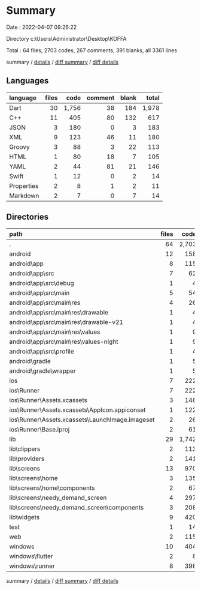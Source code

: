 # Summary

Date : 2022-04-07 09:26:22

Directory c:\Users\Administrator\Desktop\KOFFA

Total : 64 files,  2703 codes, 267 comments, 391 blanks, all 3361 lines

summary / [details](details.md) / [diff summary](diff.md) / [diff details](diff-details.md)

## Languages
| language | files | code | comment | blank | total |
| :--- | ---: | ---: | ---: | ---: | ---: |
| Dart | 30 | 1,756 | 38 | 184 | 1,978 |
| C++ | 11 | 405 | 80 | 132 | 617 |
| JSON | 3 | 180 | 0 | 3 | 183 |
| XML | 9 | 123 | 46 | 11 | 180 |
| Groovy | 3 | 88 | 3 | 22 | 113 |
| HTML | 1 | 80 | 18 | 7 | 105 |
| YAML | 2 | 44 | 81 | 21 | 146 |
| Swift | 1 | 12 | 0 | 2 | 14 |
| Properties | 2 | 8 | 1 | 2 | 11 |
| Markdown | 2 | 7 | 0 | 7 | 14 |

## Directories
| path | files | code | comment | blank | total |
| :--- | ---: | ---: | ---: | ---: | ---: |
| . | 64 | 2,703 | 267 | 391 | 3,361 |
| android | 12 | 158 | 48 | 33 | 239 |
| android\app | 8 | 115 | 47 | 22 | 184 |
| android\app\src | 7 | 62 | 44 | 9 | 115 |
| android\app\src\debug | 1 | 4 | 3 | 1 | 8 |
| android\app\src\main | 5 | 54 | 38 | 7 | 99 |
| android\app\src\main\res | 4 | 26 | 32 | 6 | 64 |
| android\app\src\main\res\drawable | 1 | 4 | 7 | 2 | 13 |
| android\app\src\main\res\drawable-v21 | 1 | 4 | 7 | 2 | 13 |
| android\app\src\main\res\values | 1 | 9 | 9 | 1 | 19 |
| android\app\src\main\res\values-night | 1 | 9 | 9 | 1 | 19 |
| android\app\src\profile | 1 | 4 | 3 | 1 | 8 |
| android\gradle | 1 | 5 | 1 | 1 | 7 |
| android\gradle\wrapper | 1 | 5 | 1 | 1 | 7 |
| ios | 7 | 222 | 2 | 9 | 233 |
| ios\Runner | 7 | 222 | 2 | 9 | 233 |
| ios\Runner\Assets.xcassets | 3 | 148 | 0 | 4 | 152 |
| ios\Runner\Assets.xcassets\AppIcon.appiconset | 1 | 122 | 0 | 1 | 123 |
| ios\Runner\Assets.xcassets\LaunchImage.imageset | 2 | 26 | 0 | 3 | 29 |
| ios\Runner\Base.lproj | 2 | 61 | 2 | 2 | 65 |
| lib | 29 | 1,742 | 28 | 177 | 1,947 |
| lib\clippers | 2 | 113 | 0 | 11 | 124 |
| lib\providers | 2 | 141 | 0 | 17 | 158 |
| lib\screens | 13 | 970 | 10 | 77 | 1,057 |
| lib\screens\home | 3 | 135 | 0 | 12 | 147 |
| lib\screens\home\components | 2 | 67 | 0 | 8 | 75 |
| lib\screens\needy_demand_screen | 4 | 297 | 10 | 21 | 328 |
| lib\screens\needy_demand_screen\components | 3 | 208 | 10 | 16 | 234 |
| lib\widgets | 9 | 420 | 16 | 51 | 487 |
| test | 1 | 14 | 10 | 7 | 31 |
| web | 2 | 115 | 18 | 8 | 141 |
| windows | 10 | 404 | 80 | 131 | 615 |
| windows\flutter | 2 | 8 | 9 | 11 | 28 |
| windows\runner | 8 | 396 | 71 | 120 | 587 |

summary / [details](details.md) / [diff summary](diff.md) / [diff details](diff-details.md)